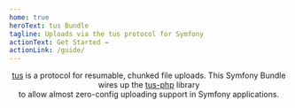 ```yaml
---
home: true
heroText: tus Bundle
tagline: Uploads via the tus protocol for Symfony
actionText: Get Started →
actionLink: /guide/
---
```


<div style="text-align:center">

[tus](https://tus.io) is a protocol for resumable, chunked file uploads. 
This Symfony Bundle wires up the [tus-php](https://github.com/ankitpokhrel/tus-php)
library<br>
to allow almost zero-config uploading support in Symfony applications.

</div>
